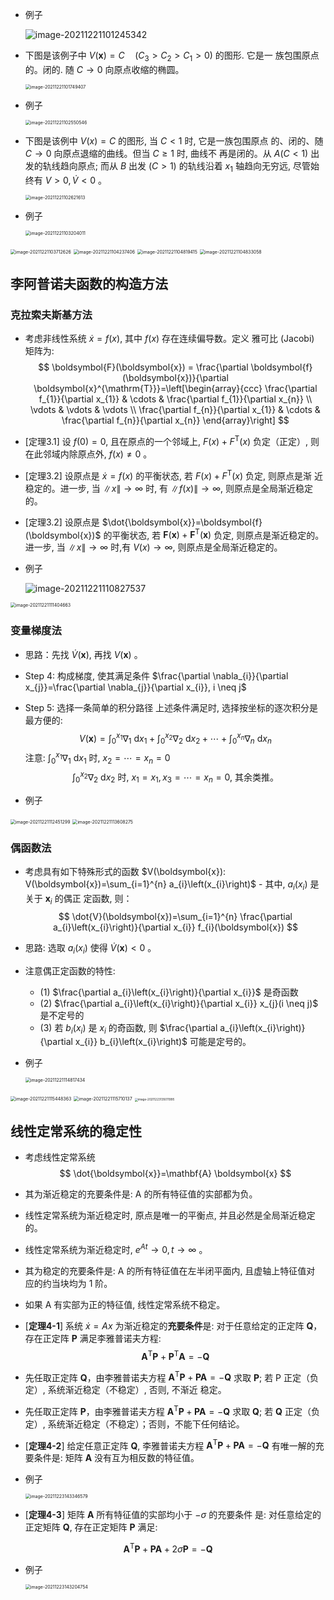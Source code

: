- 例子

  ![image-20211221101245342](第十五周.assets/image-20211221101245342.png)

- 下图是该例子中 $V(\boldsymbol{x})=C \quad\left(C_{3}>C_{2}>C_{1}>0\right)$ 的图形. 它是一 族包围原点的。闭的. 随 $C \rightarrow 0$ 向原点收缩的椭圆。

  <img src="第十五周.assets/image-20211221101749407.png" alt="image-20211221101749407" style="zoom:50%;" />

- 例子

  <img src="第十五周.assets/image-20211221102550546.png" alt="image-20211221102550546" style="zoom:50%;" />

- 下图是该例中 $V(x)=C$ 的图形, 当 $C<1$ 时, 它是一族包围原点 的、闭的、随 $C \rightarrow 0$ 向原点退缩的曲线。但当 $C \geq 1$ 时, 曲线不 再是闭的。从 $A(C<1)$ 出发的轨线趋向原点; 而从 $B$ 出发 $(C>1)$ 的轨线沿着 $x_{1}$ 轴趋向无穷远, 尽管始终有 $V>0, \dot{V}<0$ 。

  <img src="第十五周.assets/image-20211221102621613.png" alt="image-20211221102621613" style="zoom:50%;" />

- 例子

  <img src="第十五周.assets/image-20211221103204011.png" alt="image-20211221103204011" style="zoom:50%;" />

<img src="第十五周.assets/image-20211221103712626.png" alt="image-20211221103712626" style="zoom:50%;" />

<img src="第十五周.assets/image-20211221104237406.png" alt="image-20211221104237406" style="zoom:50%;" />

<img src="第十五周.assets/image-20211221104819415.png" alt="image-20211221104819415" style="zoom:50%;" />

<img src="第十五周.assets/image-20211221104833058.png" alt="image-20211221104833058" style="zoom:50%;" />

## 李阿普诺夫函数的构造方法

### 克拉索夫斯基方法

- 考虑非线性系统 $\dot{x}=f(x)$, 其中 $f(x)$ 存在连续偏导数。定义 雅可比 (Jacobi) 矩阵为:
$$
\boldsymbol{F}(\boldsymbol{x}) = \frac{\partial \boldsymbol{f}(\boldsymbol{x})}{\partial \boldsymbol{x}^{\mathrm{T}}}=\left[\begin{array}{ccc}
\frac{\partial f_{1}}{\partial x_{1}} & \cdots & \frac{\partial f_{1}}{\partial x_{n}} \\
\vdots & \vdots & \vdots \\
\frac{\partial f_{n}}{\partial x_{1}} & \cdots & \frac{\partial f_{n}}{\partial x_{n}}
\end{array}\right]
$$
- [定理3.1] 设 $f(0)=0$, 且在原点的一个邻域上, $F(x)+F^{\mathrm{T}}(x)$ 负定（正定）, 则在此邻域内除原点外, $f(x) \neq 0$ 。
- [定理3.2] 设原点是 $\dot{x}=f(x)$ 的平衡状态, 若 $F(x)+F^{\mathrm{T}}(x)$ 负定, 则原点是渐 近稳定的。进一步, 当 $\|x\| \rightarrow \infty$ 时, 有 $\|f(x)\| \rightarrow \infty$, 则原点是全局渐近稳定 的。

- [定理3.2] 设原点是 $\dot{\boldsymbol{x}}=\boldsymbol{f}(\boldsymbol{x})$ 的平衡状态, 若 $\boldsymbol{F}(\boldsymbol{x})+\boldsymbol{F}^{\mathrm{T}}(\boldsymbol{x})$ 负定, 则原点是渐近稳定的。进一步, 当 $\|x\| \rightarrow \infty$ 时,有 $V(x) \rightarrow \infty$, 则原点是全局渐近稳定的。

- 例子

  ![image-20211221110827537](第十五周.assets/image-20211221110827537.png)

<img src="第十五周.assets/image-20211221111404663.png" alt="image-20211221111404663" style="zoom:50%;" />

### 变量梯度法

- 思路：先找 $\dot{V}(\boldsymbol{x})$, 再找 $V(\boldsymbol{x})$ 。
- Step 4: 构成梯度, 使其满足条件 $\frac{\partial \nabla_{i}}{\partial x_{j}}=\frac{\partial \nabla_{j}}{\partial x_{i}}, i \neq j$
- Step 5: 选择一条简单的积分路径
上述条件满足时, 选择按坐标的逐次积分是最方便的:
$$
V(\boldsymbol{x})=\int_{0}^{x_{1}} \nabla_{1} \mathrm{~d} x_{1}+\int_{0}^{x_{2}} \nabla_{2} \mathrm{~d} x_{2}+\cdots+\int_{0}^{x_{n}} \nabla_{n} \mathrm{~d} x_{n}
$$
​		注意: $\int_{0}^{x_{1}} \nabla_{1} \mathrm{~d} x_{1}$ 时, $x_{2}=\cdots=x_{n}=0$
$$
\int_{0}^{x_{2}} \nabla_{2} \mathrm{~d} x_{2} \text { 时, } x_{1}=x_{1}, x_{3}=\cdots=x_{n}=0 \text {, 其余类推。 }
$$

- 例子

<img src="第十五周.assets/image-20211221112451299.png" alt="image-20211221112451299" style="zoom:50%;" />

<img src="第十五周.assets/image-20211221113608275.png" alt="image-20211221113608275" style="zoom:50%;" />

### 偶函数法

- 考虑具有如下特殊形式的函数 $V(\boldsymbol{x}): V(\boldsymbol{x})=\sum_{i=1}^{n} a_{i}\left(x_{i}\right)$ - 其中, $a_{i}\left(x_{i}\right)$ 是关于 $\boldsymbol{x}_{i}$ 的偶正 定函数, 则：
$$
\dot{V}(\boldsymbol{x})=\sum_{i=1}^{n} \frac{\partial a_{i}\left(x_{i}\right)}{\partial x_{i}} f_{i}(\boldsymbol{x})
$$
- 思路: 选取 $a_{i}\left(x_{i}\right)$ 使得 $\dot{V}(\boldsymbol{x})<0$ 。
- 注意偶正定函数的特性:
  - (1) $\frac{\partial a_{i}\left(x_{i}\right)}{\partial x_{i}}$ 是奇函数
  - (2) $\frac{\partial a_{i}\left(x_{i}\right)}{\partial x_{i}} x_{j}(i \neq j)$ 是不定号的
  - (3) 若 $b_{i}\left(x_{i}\right)$ 是 $x_{i}$ 的奇函数, 则 $\frac{\partial a_{i}\left(x_{i}\right)}{\partial x_{i}} b_{i}\left(x_{i}\right)$ 可能是定号的。

- 例子

  <img src="第十五周.assets/image-20211221114817434.png" alt="image-20211221114817434" style="zoom:50%;" />

<img src="第十五周.assets/image-20211221115448363.png" alt="image-20211221115448363" style="zoom:50%;" />

<img src="第十五周.assets/image-20211221115710137.png" alt="image-20211221115710137" style="zoom:50%;" />

<img src="第十五周.assets/image-20211223135011995.png" alt="image-20211223135011995" style="zoom:33%;" />

## 线性定常系统的稳定性

- 考虑线性定常系统
  $$
  \dot{\boldsymbol{x}}=\mathbf{A} \boldsymbol{x}
  $$

- 其为渐近稳定的充要条件是: $\mathrm{A}$ 的所有特征值的实部都为负。

- 线性定常系统为渐近稳定时, 原点是唯一的平衡点, 并且必然是全局渐近稳定
  的。

- 线性定常系统为渐近稳定时, $e^{A t} \rightarrow 0, t \rightarrow \infty$ 。

- 其为稳定的充要条件是: $\mathrm{A}$ 的所有特征值在左半闭平面内, 且虚轴上特征值对
  应的约当块均为 1 阶。

- 如果 $\mathrm{A}$ 有实部为正的特征值, 线性定常系统不稳定。

- [**定理4-1**] 系统 $\dot{x}=A x$ 为渐近稳定的**充要条件**是: 对于任意给定的正定阵 $\mathbf{Q}$，存在正定阵 $\mathbf{P}$ 满足李雅普诺夫方程:
  $$
  \mathbf{A}^{\mathrm{T}} \mathbf{P}+\mathbf{P}^{\mathrm{T}} \mathbf{A}=-\mathbf{Q}
  $$

- 先任取正定阵 $\mathbf{Q}$，由李雅普诺夫方程 $\mathbf{A}^{\mathrm{T}} \mathbf{P}+\mathbf{P A}=-\mathbf{Q}$ 求取 $\mathbf{P}$;
  若 P 正定（负定）, 系统渐近稳定（不稳定）, 否则, 不渐近 稳定。

- 先任取正定阵 $\mathbf{P}$，由李雅普诺夫方程 $\mathbf{A}^{\mathrm{T}} \mathbf{P}+\mathbf{P A}=-\mathbf{Q}$ 求取 $\mathbf{Q}$; 若 $\mathbf{Q}$ 正定（负 定）, 系统渐近稳定（不稳定）；否则，不能下任何结论。

- [**定理4-2**] 给定任意正定阵 $\mathbf{Q}$, 李雅普诺夫方程 $\mathbf{A}^{\mathrm{T}} \mathbf{P}+\mathbf{P A}=-\mathbf{Q}$ 有唯一解的充 要条件是: 矩阵 $\mathbf{A}$ 没有互为相反数的特征值。

- 例子

  <img src="第十五周.assets/image-20211223143346579.png" alt="image-20211223143346579" style="zoom:50%;" />

- [**定理4-3**] 矩阵 $\mathbf{A}$ 所有特征值的实部均小于 $-\sigma$ 的充要条件 是: 对任意给定的正定矩阵 $\mathbf{Q}$, 存在正定矩阵 $\mathbf{P}$ 满足:

$$
\mathbf{A}^{\mathrm{T}} \mathbf{P}+\mathbf{P} \mathbf{A}+2 \sigma \mathbf{P}=-\mathbf{Q}
$$

- 例子

  <img src="第十五周.assets/image-20211223143204754.png" alt="image-20211223143204754" style="zoom:50%;" />